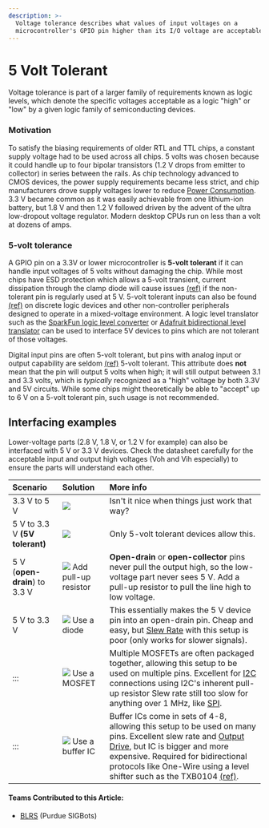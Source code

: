 ```yaml
---
description: >-
  Voltage tolerance describes what values of input voltages on a
  microcontroller's GPIO pin higher than its I/O voltage are acceptable.
---
```


# 5 Volt Tolerant

Voltage tolerance is part of a larger family of requirements known as logic levels, which denote the specific voltages acceptable as a logic "high" or "low" by a given logic family of semiconducting devices.

### Motivation

To satisfy the biasing requirements of older RTL and TTL chips, a constant supply voltage had to be used across all chips. 5 volts was chosen because it could handle up to four bipolar transistors \(1.2 V drops from emitter to collector\) in series between the rails. As chip technology advanced to CMOS devices, the power supply requirements became less strict, and chip manufacturers drove supply voltages lower to reduce [Power Consumption](/w/wiki/ee/power_consumption/). 3.3 V became common as it was easily achievable from one lithium-ion battery, but 1.8 V and then 1.2 V followed driven by the advent of the ultra low-dropout voltage regulator. Modern desktop CPUs run on less than a volt at dozens of amps.

### 5-volt tolerance

A GPIO pin on a 3.3V or lower microcontroller is **5-volt tolerant** if it can handle input voltages of 5 volts without damaging the chip. While most chips have ESD protection which allows a 5-volt transient, current dissipation through the clamp diode will cause issues [\(ref\)](http://www.alteraforum.com/forum/showthread.php?t=201) if the non-tolerant pin is regularly used at 5 V. 5-volt tolerant inputs can also be found [\(ref\)](http://ics.nxp.com/features/5v-io) on discrete logic devices and other non-controller peripherals designed to operate in a mixed-voltage environment. A logic level translator such as the [SparkFun logic level converter](http://www.sparkfun.com/products/8745) or [Adafruit bidirectional level translator](https://www.adafruit.com/products/395) can be used to interface 5V devices to pins which are not tolerant of those voltages.

Digital input pins are often 5-volt tolerant, but pins with analog input or output capability are seldom [\(ref\)](http://digital-diy.com/forum/general-electronics/5v-tolerant-pics-t642.html) 5-volt tolerant. This attribute does **not** mean that the pin will output 5 volts when high; it will still output between 3.1 and 3.3 volts, which is _typically_ recognized as a "high" voltage by both 3.3V and 5V circuits. While some chips might theoretically be able to "accept" up to 6 V on a 5-volt tolerant pin, such usage is not recommended.

## Interfacing examples

Lower-voltage parts \(2.8 V, 1.8 V, or 1.2 V for example\) can also be interfaced with 5 V or 3.3 V devices. Check the datasheet carefully for the acceptable input and output high voltages \(Voh and Vih especially\) to ensure the parts will understand each other.

| Scenario | Solution | More info |
| :--- | :--- | :--- |
| 3.3 V to 5 V | [![](https://phabricator.purduesigbots.com/file/data/wxybz2gf55yx5rk3bg7f/PHID-FILE-2oynczbhutbefrxmo7w2/vtolerance_3v3_5.png)](https://phabricator.purduesigbots.com/file/data/wxybz2gf55yx5rk3bg7f/PHID-FILE-2oynczbhutbefrxmo7w2/vtolerance_3v3_5.png) | Isn't it nice when things just work that way? |
| 5 V to 3.3 V **\(5V tolerant\)** | [![](https://phabricator.purduesigbots.com/file/data/f6plx772y7qxh2a3fjvh/PHID-FILE-faurfcsiuv2rtqs24lm6/vtolerance_5_3v3t.png)](https://phabricator.purduesigbots.com/file/data/f6plx772y7qxh2a3fjvh/PHID-FILE-faurfcsiuv2rtqs24lm6/vtolerance_5_3v3t.png) | Only 5-volt tolerant devices allow this. |
| 5 V \(**open-drain**\) to 3.3 V | [![](https://phabricator.purduesigbots.com/file/data/jr43e3kuakodyrz3fju6/PHID-FILE-tyzzuiqdbsuhduj3rzq7/vtolerance_5od_3v3.png)](https://phabricator.purduesigbots.com/file/data/jr43e3kuakodyrz3fju6/PHID-FILE-tyzzuiqdbsuhduj3rzq7/vtolerance_5od_3v3.png) Add pull-up resistor | **Open-drain** or **open-collector** pins never pull the output high, so the low-voltage part never sees 5 V. Add a pull-up resistor to pull the line high to low voltage. |
| 5 V to 3.3 V | [![](https://phabricator.purduesigbots.com/file/data/nyvadc3vmakjozatbtu7/PHID-FILE-a3angmpokqlxjiu4zhf4/vtolerance_5_3v3_diode.png)](https://phabricator.purduesigbots.com/file/data/nyvadc3vmakjozatbtu7/PHID-FILE-a3angmpokqlxjiu4zhf4/vtolerance_5_3v3_diode.png) Use a diode | This essentially makes the 5 V device pin into an open-drain pin. Cheap and easy, but [Slew Rate](/w/wiki/ee/slew_rate/) with this setup is poor \(only works for slower signals\). |
| ::: | [![](https://phabricator.purduesigbots.com/file/data/fxstjq4rs5xmndonpvh7/PHID-FILE-styvnnl4o4v3ppct4fq3/vtolerance_5_3v3_mosfet.png)](https://phabricator.purduesigbots.com/file/data/fxstjq4rs5xmndonpvh7/PHID-FILE-styvnnl4o4v3ppct4fq3/vtolerance_5_3v3_mosfet.png) Use a MOSFET | Multiple MOSFETs are often packaged together, allowing this setup to be used on multiple pins. Excellent for [I2C](/w/wiki/ee/i2c/) connections using I2C's inherent pull-up resistor Slew rate still too slow for anything over 1 MHz, like [SPI](/w/wiki/ee/spi/). |
| ::: | [![](https://phabricator.purduesigbots.com/file/data/pj4aosr4okiurduxzput/PHID-FILE-adi5474nvheqnausytws/vtolerance_5_3v3_buffer.png)](https://phabricator.purduesigbots.com/file/data/pj4aosr4okiurduxzput/PHID-FILE-adi5474nvheqnausytws/vtolerance_5_3v3_buffer.png) Use a buffer IC | Buffer ICs come in sets of 4-8, allowing this setup to be used on many pins. Excellent slew rate and [Output Drive](/w/wiki/ee/output_drive/), but IC is bigger and more expensive. Required for bidirectional protocols like One-Wire using a level shifter such as the TXB0104 [\(ref\)](http://www.ti.com/product/txb0104). |



#### Teams Contributed to this Article:

* [BLRS](https://purduesigbots.com/) \(Purdue SIGBots\)

